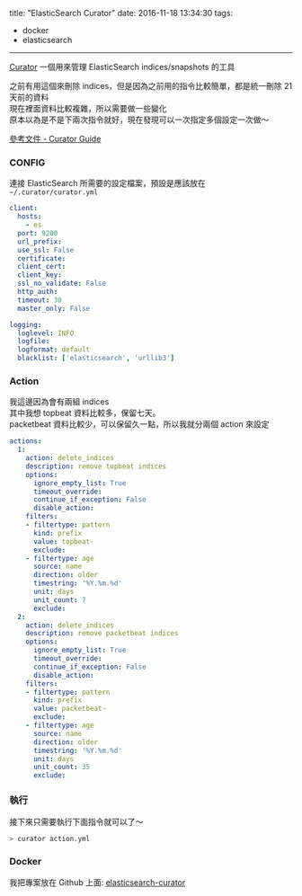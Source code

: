 title: "ElasticSearch Curator"
date: 2016-11-18 13:34:30
tags:
- docker
- elasticsearch
---

[Curator](https://github.com/elastic/curator) 一個用來管理 ElasticSearch indices/snapshots 的工具

<!--more-->

之前有用這個來刪除 indices，但是因為之前用的指令比較簡單，都是統一刪除 21 天前的資料  
現在裡面資料比較複雜，所以需要做一些變化  
原本以為是不是下兩次指令就好，現在發現可以一次指定多個設定一次做～  

[參考文件 - Curator Guide](https://www.elastic.co/guide/en/elasticsearch/client/curator/current/about.html)

### CONFIG

連接 ElasticSearch 所需要的設定檔案，預設是應該放在 `~/.curator/curator.yml`

```yml
client:
  hosts:
    - es
  port: 9200
  url_prefix:
  use_ssl: False
  certificate:
  client_cert:
  client_key:
  ssl_no_validate: False
  http_auth:
  timeout: 30
  master_only: False

logging:
  loglevel: INFO
  logfile:
  logformat: default
  blacklist: ['elasticsearch', 'urllib3']
```

### Action

我這邊因為會有兩組 indices  
其中我想 topbeat 資料比較多，保留七天。  
packetbeat 資料比較少，可以保留久一點，所以我就分兩個 action 來設定

```yml
actions:
  1:
    action: delete_indices
    description: remove topbeat indices
    options:
      ignore_empty_list: True
      timeout_override:
      continue_if_exception: False
      disable_action:
    filters:
    - filtertype: pattern
      kind: prefix
      value: topbeat-
      exclude:
    - filtertype: age
      source: name
      direction: older
      timestring: '%Y.%m.%d'
      unit: days
      unit_count: 7
      exclude:
  2:
    action: delete_indices
    description: remove packetbeat indices
    options:
      ignore_empty_list: True
      timeout_override:
      continue_if_exception: False
      disable_action:
    filters:
    - filtertype: pattern
      kind: prefix
      value: packetbeat-
      exclude:
    - filtertype: age
      source: name
      direction: older
      timestring: '%Y.%m.%d'
      unit: days
      unit_count: 35
      exclude:
```

### 執行

接下來只需要執行下面指令就可以了～  

```bash
> curator action.yml
```

### Docker

我把專案放在 Github 上面: [elasticsearch-curator](https://github.com/metavige/elasticsearch-curator)


